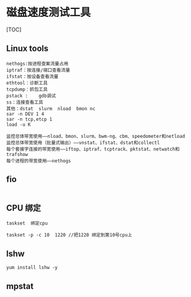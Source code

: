 # 磁盘速度测试工具

[TOC]

## Linux tools

```shell
nethogs:按进程查案流量占用
iptraf：按连接/端口查看流量
ifstat：按设备查看流量
ethtool：诊断工具
tcpdump：抓包工具
pstack :    gdb调试
ss：连接查看工具
其他：dstat  slurm  nload  bmon nc
sar -n DEV 1 4
sar -n tcp,etcp 1
load -u K

监控总体带宽使用――nload、bmon、slurm、bwm-ng、cbm、speedometer和netload
监控总体带宽使用（批量式输出）――vnstat、ifstat、dstat和collectl
每个套接字连接的带宽使用――iftop、iptraf、tcptrack、pktstat、netwatch和trafshow
每个进程的带宽使用――nethogs
```

## fio

```shell

```

## CPU 绑定

```
taskset  绑定cpu 

taskset -p -c 10  1220 //把1220 绑定到第10号cpu上
```

## lshw

```shell
yum install lshw -y
```
## mpstat

## 